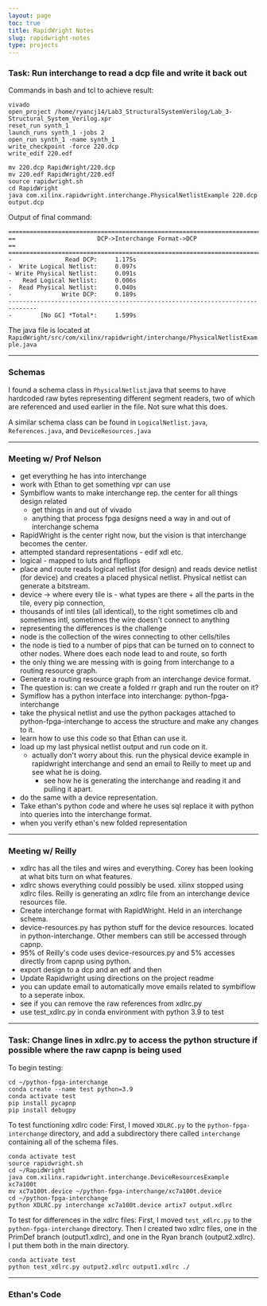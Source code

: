 ```yaml
---
layout: page
toc: true
title: RapidWright Notes
slug: rapidwright-notes
type: projects
---
```


### Task: Run interchange to read a dcp file and write it back out

Commands in bash and tcl to achieve result:
```
vivado
open_project /home/ryancj14/Lab3_StructuralSystemVerilog/Lab_3-Structural_System_Verilog.xpr
reset_run synth_1
launch_runs synth_1 -jobs 2
open_run synth_1 -name synth_1
write_checkpoint -force 220.dcp
write_edif 220.edf

mv 220.dcp RapidWright/220.dcp
mv 220.edf RapidWright/220.edf
source rapidwright.sh
cd RapidWright
java com.xilinx.rapidwright.interchange.PhysicalNetlistExample 220.dcp output.dcp
```
Output of final command:
```
==============================================================================
==                       DCP->Interchange Format->DCP                       ==
==============================================================================
-               Read DCP:     1.175s
-  Write Logical Netlist:     0.097s
- Write Physical Netlist:     0.091s
-   Read Logical Netlist:     0.006s
-  Read Physical Netlist:     0.040s
-              Write DCP:     0.189s
------------------------------------------------------------------------------
-        [No GC] *Total*:     1.599s
```
The java file is located at `RapidWright/src/com/xilinx/rapidwright/interchange/PhysicalNetlistExample.java`

---

### Schemas

I found a schema class in `PhysicalNetlist`.java that seems to have hardcoded raw bytes representing different segment readers, two of which are referenced and used earlier in the file. Not sure what this does.

A similar schema class can be found in `LogicalNetlist.java`, `References.java`, and `DeviceResources.java`

---

### Meeting w/ Prof Nelson

- get everything he has into interchange
- work with Ethan to get something vpr can use
- Symbiflow wants to make interchange rep. the center for all things design related 
  - get things in and out of vivado 
  - anything that process fpga designs need a way in and out of interchange schema
- RapidWright is the center right now, but the vision is that interchange becomes the center.
- attempted standard representations - edif xdl etc.
- logical - mapped to luts and flipflops
- place and route reads logical netlist (for design) and reads device netlist (for device) and creates a placed physical netlist. Physical netlist can generate a bitstream.
- device -> where every tile is - what types are there + all the parts in the tile, every pip connection, 
- thousands of intl tiles (all identical), to the right sometimes clb and sometimes intl, sometimes the wire doesn't connect to anything
- representing the differences is the challenge
- node is the collection of the wires connecting to other cells/tiles
- the node is tied to a number of pips that can be turned on to connect to other nodes. Where does each node lead to and route, so forth
- the only thing we are messing with is going from interchange to a routing resource graph. 
- Generate a routing resource graph from an interchange device format.
- The question is: can we create a folded rr graph and run the router on it?
- Symiflow has a python interface into interchange: python-fpga-interchange
- take the physical netlist and use the python packages attached to python-fpga-interchange to access the structure and make any changes to it.
- learn how to use this code so that Ethan can use it.
- load up my last physical netlist output and run code on it.
  - actually don't worry about this. run the physical device example in rapidwright interchange and send an email to Reilly to meet up and see what he is doing. 
    - see how he is generating the interchange and reading it and pulling it apart.
- do the same with a device representation.
- Take ethan's python code and where he uses sql replace it with python into queries into the interchange format.
- when you verify ethan's new folded representation 

---

### Meeting w/ Reilly

- xdlrc has all the tiles and wires and everything. Corey has been looking at what bits turn on what features.
- xdlrc shows everything could possibly be used. xilinx stopped using xdlrc files. Reilly is generating an xdlrc file from an interchange device resources file.
- Create interchange format with RapidWright. Held in an interchange schema. 
- device-resources.py has python stuff for the device resources. located in python-interchange. Other members can still be accessed through capnp.
- 95% of Reilly's code uses device-resources.py and 5% accesses directly from capnp using python.
- export design to a dcp and an edf and then 
- Update Rapidwright using directions on the project readme
- you can update email to automatically move emails related to symbiflow to a seperate inbox.
- see if you can remove the raw references from xdlrc.py
- use test_xdlrc.py in conda environment with python 3.9 to test

---

### Task: Change lines in xdlrc.py to access the python structure if possible where the raw capnp is being used

To begin testing:
```
cd ~/python-fpga-interchange
conda create --name test python=3.9
conda activate test
pip install pycapnp
pip install debugpy
```

To test functioning xdlrc code:
First, I moved `XDLRC.py` to the `python-fpga-interchange` directory, and add a subdirectory there called `interchange` containing all of the schema files.
```
conda activate test
source rapidwright.sh
cd ~/RapidWright
java com.xilinx.rapidwright.interchange.DeviceResourcesExample xc7a100t
mv xc7a100t.device ~/python-fpga-interchange/xc7a100t.device
cd ~/python-fpga-interchange
python XDLRC.py interchange xc7a100t.device artix7 output.xdlrc
```

To test for differences in the xdlrc files:
First, I moved `test_xdlrc.py` to the `python-fpga-interchange` directory. Then I created two xdlrc files, one in the PrimDef branch (output1.xdlrc), and one in the Ryan branch (output2.xdlrc). I put them both in the main directory.
```
conda activate test
python test_xdlrc.py output2.xdlrc output1.xdlrc ./
```

---

### Ethan's Code


